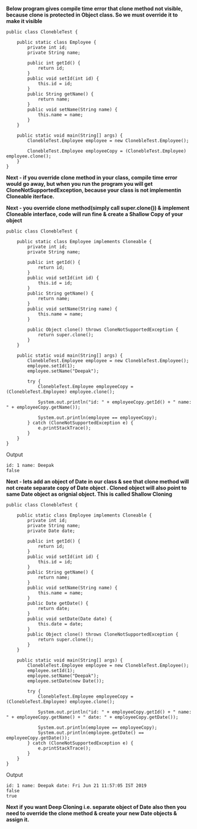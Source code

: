 **Below program gives compile time error that clone method not visible, because clone is protected in Object class.
So we must override it to make it visible**
```
public class ClonebleTest {

	public static class Employee {
		private int id;
		private String name;
		
		public int getId() {
			return id;
		}
		public void setId(int id) {
			this.id = id;
		}
		public String getName() {
			return name;
		}
		public void setName(String name) {
			this.name = name;
		}
	}
	
	public static void main(String[] args) {
		ClonebleTest.Employee employee = new ClonebleTest.Employee();
		
		ClonebleTest.Employee employeeCopy = (ClonebleTest.Employee) employee.clone(); 
	}
}
```

**Next - if you override clone method in your class, compile time error would go away, but when you run the program
you will get CloneNotSupportedException, because your class is not implementin Cloneable iterface.**

**Next - you override clone method(simply call super.clone()) & implement Cloneable interface, code will run fine &
create a Shallow Copy of your object**

```
public class ClonebleTest {

	public static class Employee implements Cloneable {
		private int id;
		private String name;
		
		public int getId() {
			return id;
		}
		public void setId(int id) {
			this.id = id;
		}
		public String getName() {
			return name;
		}
		public void setName(String name) {
			this.name = name;
		}
		
		public Object clone() throws CloneNotSupportedException {
			return super.clone();
		}
	}
	
	public static void main(String[] args) {
		ClonebleTest.Employee employee = new ClonebleTest.Employee();
		employee.setId(1);
		employee.setName("Deepak");
		
		try {
			ClonebleTest.Employee employeeCopy = (ClonebleTest.Employee) employee.clone();
			
			System.out.println("id: " + employeeCopy.getId() + " name: " + employeeCopy.getName());
			
			System.out.println(employee == employeeCopy);
		} catch (CloneNotSupportedException e) {
			e.printStackTrace();
		} 
	}
}
```

Output
```
id: 1 name: Deepak
false
```

**Next - lets add an object of Date in our class & see that clone method will not create separate copy of Date object
. Cloned object will also point to same Date object as orignial object. This is called Shallow Cloning**

```
public class ClonebleTest {

	public static class Employee implements Cloneable {
		private int id;
		private String name;
		private Date date;
		
		public int getId() {
			return id;
		}
		public void setId(int id) {
			this.id = id;
		}
		public String getName() {
			return name;
		}
		public void setName(String name) {
			this.name = name;
		}
		public Date getDate() {
			return date;
		}
		public void setDate(Date date) {
			this.date = date;
		}
		public Object clone() throws CloneNotSupportedException {
			return super.clone();
		}
	}
	
	public static void main(String[] args) {
		ClonebleTest.Employee employee = new ClonebleTest.Employee();
		employee.setId(1);
		employee.setName("Deepak");
		employee.setDate(new Date());
		
		try {
			ClonebleTest.Employee employeeCopy = (ClonebleTest.Employee) employee.clone();
			
			System.out.println("id: " + employeeCopy.getId() + " name: " + employeeCopy.getName() + " date: " + employeeCopy.getDate());
			
			System.out.println(employee == employeeCopy);
			System.out.println(employee.getDate() == employeeCopy.getDate());
		} catch (CloneNotSupportedException e) {
			e.printStackTrace();
		} 
	}
}
```

Output
```
id: 1 name: Deepak date: Fri Jun 21 11:57:05 IST 2019
false
true
```

**Next if you want Deep Cloning i.e. separate object of Date also then you need to override the clone method &
create your new Date objects & assign it.**